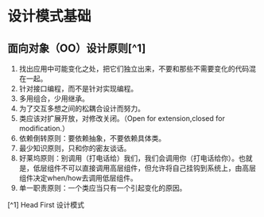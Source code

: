 # 设计模式基础


## 面向对象（OO）设计原则[^1]

1. 找出应用中可能变化之处，把它们独立出来，不要和那些不需要变化的代码混在一起。
2. 针对接口编程，而不是针对实现编程。
3. 多用组合，少用继承。
4. 为了交互多想之间的松耦合设计而努力。
5. 类应该对扩展开放，对修改关闭。（Open for extension,closed for modification.）
6. 依赖倒转原则：要依赖抽象，不要依赖具体类。
7. 最少知识原则，只和你的密友谈话。
8. 好莱坞原则：别调用（打电话给）我们，我们会调用你（打电话给你）。也就是，低层组件不可以直接调用高层组件，但允许将自己挂钩到系统上，由高层组件决定when/how去调用低层组件。
9. 单一职责原则：一个类应当只有一个引起变化的原因。



[^1] Head First 设计模式